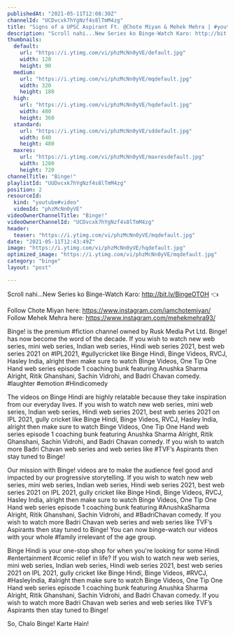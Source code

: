 ```yaml
---
publishedAt: "2021-05-11T12:08:30Z"
channelId: "UCDvcxk7hYgNzf4s8lTmM4zg"
title: "Signs of a UPSC Aspirant Ft. @Chote Miyan & Mehek Mehra | #youtubeshorts #shorts"
description: "Scroll nahi...New Series ko Binge-Watch Karo: http://bit.ly/BingeOTOH​ 👈\n\nFollow Chote Miyan here: https://www.instagram.com/iamchotemiyan/\nFollow Mehek Mehra here: https://www.instagram.com/mehekmehra93/\n\nBinge! is the premium #fiction​ channel owned by Rusk Media Pvt Ltd. Binge! has now become the word of the decade. If you wish to watch new web series, mini web series, Indian web series, Hindi web series 2021, best web series 2021 on #IPL2021​, #gullycricket​ like Binge Hindi, Binge Videos, RVCJ, Hasley India, alright then make sure to watch Binge Videos, One Tip One Hand web series episode 1 coaching bunk featuring Anushka Sharma Alright, Ritik Ghanshani, Sachin Vidrohi, and Badri Chavan comedy. #laughter​ #emotion​ #Hindicomedy​\n\nThe videos on Binge Hindi are highly relatable because they take inspiration from our everyday lives. If you wish to watch new web series, mini web series, Indian web series, Hindi web series 2021, best web series 2021 on IPL 2021, gully cricket like Binge Hindi, Binge Videos, RVCJ, Hasley India, alright then make sure to watch Binge Videos, One Tip One Hand web series episode 1 coaching bunk featuring Anushka Sharma Alright, Ritik Ghanshani, Sachin Vidrohi, and Badri Chavan comedy. If you wish to watch more Badri Chavan web series and web series like #TVF​’s Aspirants then stay tuned to Binge!\n\nOur mission with Binge! videos are to make the audience feel good and impacted by our progressive storytelling. If you wish to watch new web series, mini web series, Indian web series, Hindi web series 2021, best web series 2021 on IPL 2021, gully cricket like Binge Hindi, Binge Videos, RVCJ, Hasley India, alright then make sure to watch Binge Videos, One Tip One Hand web series episode 1 coaching bunk featuring #AnushkaSharma​ Alright, Ritik Ghanshani, Sachin Vidrohi, and #BadriChavan​ comedy. If you wish to watch more Badri Chavan web series and web series like TVF’s Aspirants then stay tuned to Binge! You can now binge-watch our videos with your whole #family​ irrelevant of the age group.\n\nBinge Hindi is your one-stop shop for when you're looking for some Hindi #entertainment​ #comic​ relief in life? If you wish to watch new web series, mini web series, Indian web series, Hindi web series 2021, best web series 2021 on IPL 2021, gully cricket like Binge Hindi, Binge Videos, #RVCJ​, #HasleyIndia​, #alright​ then make sure to watch Binge Videos, One Tip One Hand web series episode 1 coaching bunk featuring Anushka Sharma Alright, Ritik Ghanshani, Sachin Vidrohi, and Badri Chavan comedy. If you wish to watch more Badri Chavan web series and web series like TVF’s Aspirants then stay tuned to Binge!\n\nSo, Chalo Binge! Karte Hain!"
thumbnails:
  default:
    url: "https://i.ytimg.com/vi/phzMcNn0yVE/default.jpg"
    width: 120
    height: 90
  medium:
    url: "https://i.ytimg.com/vi/phzMcNn0yVE/mqdefault.jpg"
    width: 320
    height: 180
  high:
    url: "https://i.ytimg.com/vi/phzMcNn0yVE/hqdefault.jpg"
    width: 480
    height: 360
  standard:
    url: "https://i.ytimg.com/vi/phzMcNn0yVE/sddefault.jpg"
    width: 640
    height: 480
  maxres:
    url: "https://i.ytimg.com/vi/phzMcNn0yVE/maxresdefault.jpg"
    width: 1280
    height: 720
channelTitle: "Binge!"
playlistId: "UUDvcxk7hYgNzf4s8lTmM4zg"
position: 2
resourceId:
  kind: "youtube#video"
  videoId: "phzMcNn0yVE"
videoOwnerChannelTitle: "Binge!"
videoOwnerChannelId: "UCDvcxk7hYgNzf4s8lTmM4zg"
header:
  teaser: "https://i.ytimg.com/vi/phzMcNn0yVE/mqdefault.jpg"
date: "2021-05-11T12:43:49Z"
image: "https://i.ytimg.com/vi/phzMcNn0yVE/hqdefault.jpg"
optimized_image: "https://i.ytimg.com/vi/phzMcNn0yVE/mqdefault.jpg"
category: "binge"
layout: "post"

---
```

Scroll nahi...New Series ko Binge-Watch Karo: http://bit.ly/BingeOTOH​ 👈

Follow Chote Miyan here: https://www.instagram.com/iamchotemiyan/
Follow Mehek Mehra here: https://www.instagram.com/mehekmehra93/

Binge! is the premium #fiction​ channel owned by Rusk Media Pvt Ltd. Binge! has now become the word of the decade. If you wish to watch new web series, mini web series, Indian web series, Hindi web series 2021, best web series 2021 on #IPL2021​, #gullycricket​ like Binge Hindi, Binge Videos, RVCJ, Hasley India, alright then make sure to watch Binge Videos, One Tip One Hand web series episode 1 coaching bunk featuring Anushka Sharma Alright, Ritik Ghanshani, Sachin Vidrohi, and Badri Chavan comedy. #laughter​ #emotion​ #Hindicomedy​

The videos on Binge Hindi are highly relatable because they take inspiration from our everyday lives. If you wish to watch new web series, mini web series, Indian web series, Hindi web series 2021, best web series 2021 on IPL 2021, gully cricket like Binge Hindi, Binge Videos, RVCJ, Hasley India, alright then make sure to watch Binge Videos, One Tip One Hand web series episode 1 coaching bunk featuring Anushka Sharma Alright, Ritik Ghanshani, Sachin Vidrohi, and Badri Chavan comedy. If you wish to watch more Badri Chavan web series and web series like #TVF​’s Aspirants then stay tuned to Binge!

Our mission with Binge! videos are to make the audience feel good and impacted by our progressive storytelling. If you wish to watch new web series, mini web series, Indian web series, Hindi web series 2021, best web series 2021 on IPL 2021, gully cricket like Binge Hindi, Binge Videos, RVCJ, Hasley India, alright then make sure to watch Binge Videos, One Tip One Hand web series episode 1 coaching bunk featuring #AnushkaSharma​ Alright, Ritik Ghanshani, Sachin Vidrohi, and #BadriChavan​ comedy. If you wish to watch more Badri Chavan web series and web series like TVF’s Aspirants then stay tuned to Binge! You can now binge-watch our videos with your whole #family​ irrelevant of the age group.

Binge Hindi is your one-stop shop for when you're looking for some Hindi #entertainment​ #comic​ relief in life? If you wish to watch new web series, mini web series, Indian web series, Hindi web series 2021, best web series 2021 on IPL 2021, gully cricket like Binge Hindi, Binge Videos, #RVCJ​, #HasleyIndia​, #alright​ then make sure to watch Binge Videos, One Tip One Hand web series episode 1 coaching bunk featuring Anushka Sharma Alright, Ritik Ghanshani, Sachin Vidrohi, and Badri Chavan comedy. If you wish to watch more Badri Chavan web series and web series like TVF’s Aspirants then stay tuned to Binge!

So, Chalo Binge! Karte Hain!